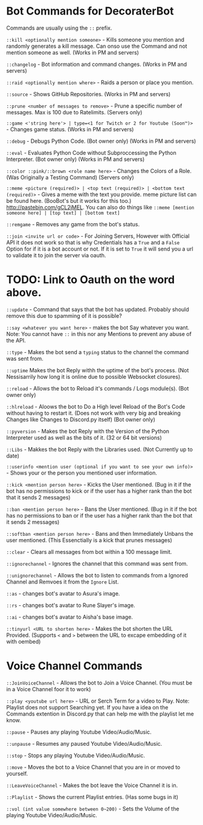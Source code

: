 # Bot Commands for DecoraterBot

Commands are usually using the `::` prefix.

``::kill <optionally mention someone>`` - Kills someone you mention and randomly generates a kill message. Can onso use the Command and not mention someone as well. (Works in PM and servers)

``::changelog`` - Bot information and command changes. (Works in PM and servers)

``::raid <optionally mention where>`` - Raids a person or place you mention.

``::source`` - Shows GitHub Repositories. (Works in PM and servers)

``::prune <number of messages to remove>`` - Prune a specific number of messages. Max is 100 due to Ratelimits. (Servers only)

``::game <'string here'> | type=<1 for Twitch or 2 for Youtube (Soon™)>`` - Changes game status. (Works in PM and servers)

``::debug`` - Debugs Python Code. (Bot owner only) (Works in PM and servers)

``::eval`` - Evaluates Python Code without Subproccessing the Python Interpreter. (Bot owner only) (Works in PM and servers)

``::color ::pink/::brown <role name here>`` - Changes the Colors of a Role. (Was Originally a Testing Command) (Servers only)

``::meme <picture (required)> | <top text (required)> | <bottom text (required)>`` - Gives a meme with the text you provide. meme picture list can be found here. (BooBot's but it works for this too.) http://pastebin.com/gCL2jMEL. You can also do things like ``::meme [mention someone here] | [top text] | [bottom text]``

``::remgame`` - Removes any game from the bot's status.

``::join <invite url or code>`` - For Joining Servers, However with Official API it does not work so that is why Credentials has a ``True`` and a ``False`` Option for if it is a bot account or not. If it is set to ``True`` it will send you a url to validate it to join the server via oauth.

# TODO: Link to Oauth on the word above.

``::update`` - Command that says that the bot has updated. Probably should remove this due to spamming of it is possible?

``::say <whatever you want here>`` - makes the bot Say whatever you want. Note: You cannot have ``::`` in this nor any Mentions to prevent any abuse of the API.

``::type`` - Makes the bot send a ``typing`` status to the channel the command was sent from.

``::uptime`` Makes the bot Reply withh the uptime of the bot's process. (Not Nessisarrily how long it is online due to possible Websocket closures).

``::reload`` - Allows the bot to Reload it's commands / Logs module(s). (Bot owner only)

``::hlreload`` - Aloows the bot to Do a High level Reload of  the Bot's Code without having to restart it. (Does not work with very big and breaking Changes like Changes to Discord.py itself) (Bot owner only)

``::pyversion`` - Makes the bot Reply with the Version of the Python Interpreter used as well as the bits of it. (32 or 64 bit versions)

``::Libs`` - Makkes the bot Reply with the Libraries used. (Not Currently up to date)

``::userinfo <mention user (optional if you want to see your own info)>`` - Shows your or the person you mentioned user information.

``::kick <mention person here>`` - Kicks the User mentioned. (Bug in it if the bot has no permissions to kick or if the user has a higher rank than the bot that it sends 2 messages)

``::ban <mention person here>`` - Bans the User mentioned. (Bug in it if the bot has no permissions to ban or if the user has a higher rank than the bot that it sends 2 messages)

``::softban <mention person here>`` - Bans and then Immediately Unbans the user mentioned. (This Essenctially is a kick that prunes messages)

``::clear`` - Clears all messages from bot within a 100 message limit.

``::ignorechannel`` - Ignores the channel that this command was sent from.

``::unignorechannel`` - Allows the bot to listen to commands from a Ignored Channel and Remvoes it from the ``Ignore`` List.

``::as`` - changes bot's avatar to Asura's image.

``::rs`` - changes bot's avatar to Rune Slayer's image.

``::ai``  - changes bot's avatar to Aisha's base image.

``::tinyurl <URL to shorten here>`` - Makes the bot shorten the URL Provided. (Supports ``<`` and ``>`` between the URL to excape embedding of it with oembed)

# Voice Channel Commands

``::JoinVoiceChannel`` - Allows the bot to Join a Voice Channel. (You must be in a Voice Channel foor it to work)

``::play <youtube url here>`` - URL or Serch Term for a video to Play. Note: Playlist does not support Searching yet. If you have a idea on the Commands extention in Discord.py that can help me with the playlist let me know.

``::pause`` - Pauses any playing Youtube Video/Audio/Music.

``::unpause`` - Resumes any paused Youtube Video/Audio/Music.

``::stop`` - Stops any playing Youtube Video/Audio/Music.

``::move`` - Moves the bot to a Voice Channel that you are in or moved to yourself.

``::LeaveVoiceChannel`` - Makes the bot leave the Voice Channel it is in.

``::Playlist`` - Shows the current Playlist entries. (Has some bugs in it)

``::vol (int value somewhere between 0~200)`` - Sets the Volume of the playing Youtube Video/Audio/Music.

